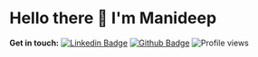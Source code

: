 # Hello there 👋 I'm Manideep

**Get in touch:**
[![Linkedin Badge](https://img.shields.io/badge/-Manideepami-0072b1?style=flat&logo=Linkedin&logoColor=white&link=https://www.linkedin.com/in/manideepami//)](https://www.linkedin.com/in/manideepami/) [![Github Badge](https://img.shields.io/badge/-manideepami-grey?style=flat&logo=github&logoColor=white&link=https://github.com/pedes/)](https://www.github.com/manideepami/) ![Profile views](https://gpvc.arturio.dev/manideepami)

<!--
**manideepami/manideepami** is a ✨ _special_ ✨ repository because its `README.md` (this file) appears on your GitHub profile.

Here are some ideas to get you started:

- 🔭 I’m currently working on ...
- 🌱 I’m currently learning ...
- 👯 I’m looking to collaborate on ...
- 🤔 I’m looking for help with ...
- 💬 Ask me about ...
- 📫 How to reach me: ...
- 😄 Pronouns: ...
- ⚡ Fun fact: ...
-->
